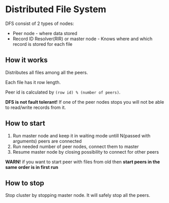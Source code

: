 # Distributed File System

DFS consist of 2 types of nodes:

* Peer node - where data stored
* Record ID Resolver(RIR) or master node - Knows where and which record is stored for each file

## How it works

Distributes all files among all the peers.

Each file has it row length.

Peer id is calculated by `(row id) % (number of peers)`.

**DFS is not fault tolerant!** If one of the peer nodes stops you will not be able to read/write records from it.

## How to start

1) Run master node and keep it in waiting mode untill N(passed with arguments) peers are connected
2) Run needed number of peer nodes, connect them to master
3) Resume master node by closing possibility to connect for other peers

**WARN!** if you want to start peer with files from old then **start peers in the same order is in first run** 

## How to stop

Stop cluster by stopping master node. It will safely stop all the peers.